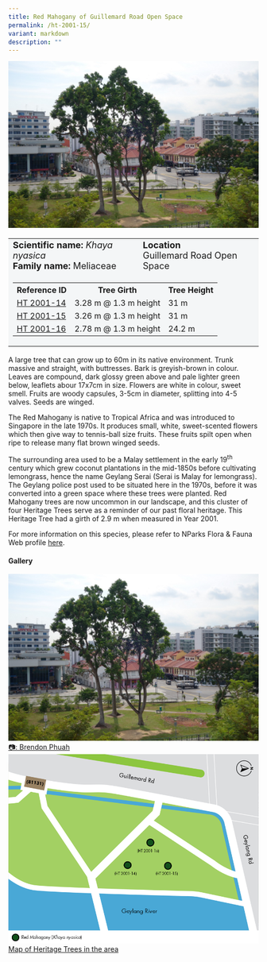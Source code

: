 ```yaml
---
title: Red Mahogany of Guillemard Road Open Space
permalink: /ht-2001-15/
variant: markdown
description: ""
---
```

<div class="isomer-image-wrapper">
<img src="/images/Heritage_trees_photos/khanya_ht2001-14-15-16_habit.jpg"> 
</div><table style="minWidth: 100px; font-size: 18px; background: #F4F6F7">
<tbody><tr>
<td rowspan="1" colspan="1">
<strong>Scientific name:</strong> <em>Khaya nyasica</em>  
<br><strong>Family name: </strong>Meliaceae
</td>
<td rowspan="1" colspan="1">
<strong>Location</strong>
<br>Guillemard Road Open Space
</td>
</tr>
<tr><td rowspan="1" colspan="3">
<table style="minWidth: 100px; font-size: 16px;">
<tbody>
<tr>
 <th>Reference ID</th>
 <th>Tree Girth</th>
 <th>Tree Height</th>
</tr>
<tr>
 <td><a href="https://www.onemap.gov.sg/?lat=1.314695000000055&amp;lng=103.89240499999623">HT 2001-14</a></td>
 <td>3.28 m @ 1.3 m height</td>
 <td>31 m</td>
</tr>
<tr>
 <td><a href="https://www.onemap.gov.sg/?lat=1.3146979999978112&amp;lng=103.89251600000291">HT 2001-15</a></td>
 <td>3.26 m @ 1.3 m height</td>
 <td>31 m</td>
</tr>
<tr>
	<td><a href="https://www.onemap.gov.sg/?lat=1.3147479999978293&amp;lng=103.89245000000368">HT 2001-16</a></td>
 <td>2.78 m @ 1.3 m height</td>
 <td>24.2 m</td>
</tr></tbody>
</table>
</td></tr></tbody></table>
<p>A large tree that can grow up to 60m in its native environment. Trunk massive and straight, with buttresses. Bark is greyish-brown in colour. Leaves are compound, dark glossy green above and pale lighter green below, leaflets abour 17x7cm in size. Flowers are white in colour, sweet smell. Fruits are woody capsules, 3-5cm in diameter, splitting into 4-5 valves. Seeds are winged.</p>
  
<p>The Red Mahogany is native to Tropical Africa and was introduced to Singapore in the late 1970s. It produces small, white, sweet-scented flowers which then give way to tennis-ball size fruits. These fruits spilt open when ripe to release many flat brown winged seeds.</p>

<p>The surrounding area used to be a Malay settlement in the early 19<sup>th</sup> century which grew coconut plantations in the mid-1850s before cultivating lemongrass, hence the name Geylang Serai (Serai is Malay for lemongrass). The Geylang police post used to be situated here in the 1970s, before it was converted into a green space where these trees were planted. Red Mahogany trees are now uncommon in our landscape, and this cluster of four Heritage Trees serve as a reminder of our past floral heritage. This Heritage Tree had a girth of 2.9 m when measured in Year 2001.</p>
	
<p>For more information on this species, please refer to NParks Flora &amp; Fauna Web profile <a href="https://www.nparks.gov.sg/florafaunaweb/flora/7/2/7256">here</a>.</p>

<h4><b>Gallery</b></h4>
<div class="isomer-card-grid">
<a href="/images/Heritage_trees_photos/khanya_ht2001-14-15-16_habit.jpg" class="isomer-card">
<div class="isomer-card-image">
<div class="isomer-image-wrapper"><img src="/images/Heritage_trees_photos/khanya_ht2001-14-15-16_habit.jpg"></div></div>
	<div class="isomer-card-body"><div class="isomer-card-description">📷: Brendon Phuah</div></div></a>

<a href="/images/Heritage_trees_photos/HTmap_GROS.png" class="isomer-card">
<div class="isomer-card-image">
<div class="isomer-image-wrapper"><img src="/images/Heritage_trees_photos/HTmap_GROS.png"></div></div>
<div class="isomer-card-body"><div class="isomer-card-description">Map of Heritage Trees in the area</div></div></a></div>